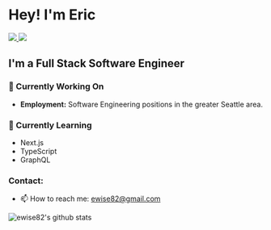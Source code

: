 # Hey! I'm Eric

 <!-- LinkedIn Contact -->
  <a href="https://www.linkedin.com/in/ericcwise/" target="_blank">
    <img src="https://img.shields.io/badge/-ERIC%20WISE-blue?style=for-the-badge&logo=Linkedin&logoColor=white"/>
  </a>
  
<!-- Email -->
  <a href="mailto:ewise82y@gmail.com">
    <img src="https://img.shields.io/badge/EMAIL-ewise82@gmail.com-d44638?style=for-the-badge"/>
  </a>


## I'm a Full Stack Software Engineer


### 🔭 Currently Working On

- <b>Employment:</b> Software Engineering positions in the greater Seattle area.


### 🌱 Currently Learning

- Next.js
- TypeScript
- GraphQL

### Contact:
- 📫 How to reach me: ewise82@gmail.com


![ewise82's github stats](https://github-readme-stats.vercel.app/api?username=ewise82&show_icons=true&theme=vue)


